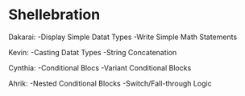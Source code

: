 # Shellebration

Dakarai: 
-Display Simple Datat Types
-Write Simple Math Statements

Kevin:
-Casting Datat Types
-String Concatenation

Cynthia:
-Conditional Blocs
-Variant Conditional Blocks

Ahrik:
-Nested Conditional Blocks
-Switch/Fall-through Logic
